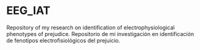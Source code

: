 # EEG_IAT
Repository of my research on identification of electrophysiological phenotypes of prejudice.
Repositorio de mi investigación en identificación de fenotipos electrofisiológicos del prejuicio.
